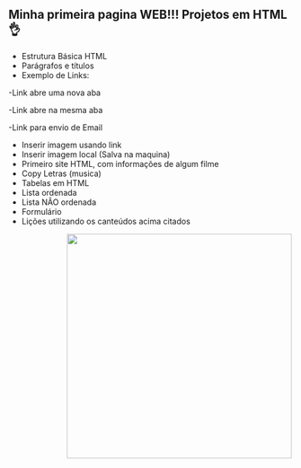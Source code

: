 ## Minha primeira pagina WEB!!! Projetos em HTML👌

* Estrutura Básica HTML
* Parágrafos e títulos
* Exemplo de Links:

 -Link abre uma nova aba
  
 -Link abre na mesma aba
 
 -Link para envio de Email
 
* Inserir imagem usando link
* Inserir imagem local (Salva na maquina)
* Primeiro site HTML, com informações de algum filme
* Copy Letras (musica)
* Tabelas em HTML
* Lista ordenada
* Lista NÂO ordenada
* Formulário
* Lições utilizando os canteúdos acima citados

  
  
  
  
<img align="right" height="400" src="https://i.pinimg.com/originals/47/12/89/471289cde2490c80f60d5e85bcdfb6da.gif" />
